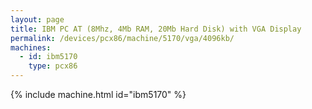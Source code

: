 ```yaml
---
layout: page
title: IBM PC AT (8Mhz, 4Mb RAM, 20Mb Hard Disk) with VGA Display
permalink: /devices/pcx86/machine/5170/vga/4096kb/
machines:
  - id: ibm5170
    type: pcx86
---
```


{% include machine.html id="ibm5170" %}
